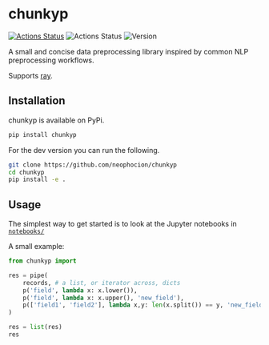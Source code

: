 # chunkyp

[![Actions Status](https://github.com/neophocion/chunkyp/workflows/Tests/badge.svg)](https://github.com/neophocion/chunkyp/actions)
![Actions Status](https://img.shields.io/github/license/neophocion/chunkyp)
![Version](https://img.shields.io/github/v/release/neophocion/chunkyp.svg)

A small and concise data preprocessing library inspired by common NLP preprocessing workflows. 

Supports [ray](https://github.com/ray-project/ray).

## Installation
chunkyp is available on PyPi.
```bash
pip install chunkyp
```

For the dev version you can run the following.
```bash
git clone https://github.com/neophocion/chunkyp
cd chunkyp
pip install -e .
```

## Usage

The simplest way to get started is to look at the Jupyter notebooks in [`notebooks/`](https://github.com/neophocion/chunkyp/tree/master/notebooks)

A small example:

```python
from chunkyp import 

res = pipe(
    records, # a list, or iterator across, dicts
    p('field', lambda x: x.lower()),
    p('field', lambda x: x.upper(), 'new_field'),
    p(['field1', 'field2'], lambda x,y: len(x.split()) == y, 'new_field2'),
)

res = list(res)
res
```
